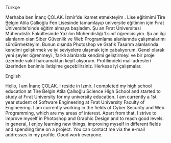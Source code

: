 Türkçe

Merhaba ben İnanç ÇOLAK. İzmir'de ikamet etmekteyim . Lise eğitimimi Tire Belgin Atila Çallıoğlu Fen Lisesinde tamamlayıp üniversite eğitimim için Fırat Üniversite'sinde eğitim almaya başladım.
Şu an Fırat Üniversitesi Mühendislik Fakültesinde Yazılım Mühendisliği 1.sınıf öğrencisiyim.
Şu an ilgi alanlarım olan Siber Güvenlik ve Web Programlama alanlarında çalışmalarımı sürdürmekteyim.
Bunun dışında Photoshop ve Grafik Tasarım alanlarında kendimi geliştirmek ve iyi seviyelere ulaşmak için çabalıyorum.
Genel olarak yeni şeyler öğrenmeyi , farklı alanlarda kendimi geliştirmeyi ve bir proje üzerinde vakit harcamaktan keyif alıyorum.
Profilimdeki mail adresleri üzerinden benimle iletişime geçebilirsiniz.
Herkese iyi çalışmalar.

English

Hello, I am İnanç ÇOLAK. I reside in Izmir. I completed my high school education at Tire Belgin Atila Çallıoğlu Science High School and started to study at Fırat University for my university education.
I am currently a 1st year student of Software Engineering at Fırat University Faculty of Engineering.
I am currently working in the fields of Cyber Security and Web Programming, which are my areas of interest.
Apart from that, I strive to improve myself in Photoshop and Graphic Design and to reach good levels.
In general, I enjoy learning new things, improving myself in different fields and spending time on a project.
You can contact me via the e-mail addresses in my profile.
Good work everyone.
